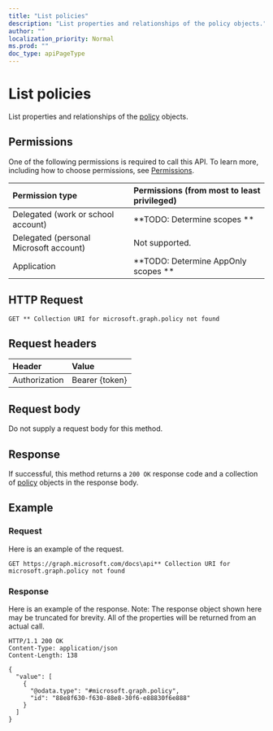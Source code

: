 ```yaml
---
title: "List policies"
description: "List properties and relationships of the policy objects."
author: ""
localization_priority: Normal
ms.prod: ""
doc_type: apiPageType
---
```


# List policies

List properties and relationships of the [policy](../resources/policy.md) objects.

## Permissions
One of the following permissions is required to call this API. To learn more, including how to choose permissions, see [Permissions](/concepts/permissions-reference.md).

|Permission type|Permissions (from most to least privileged)|
|:---|:---|
|Delegated (work or school account)|**TODO: Determine scopes **|
|Delegated (personal Microsoft account)|Not supported.|
|Application|**TODO: Determine AppOnly scopes **|

## HTTP Request
<!-- {
  "blockType": "ignored"
}
-->
``` http
GET ** Collection URI for microsoft.graph.policy not found
```

## Request headers
|Header|Value|
|:---|:---|
|Authorization|Bearer {token}|

## Request body
Do not supply a request body for this method.

## Response
If successful, this method returns a `200 OK` response code and a collection of [policy](../resources/policy.md) objects in the response body.

## Example

### Request
Here is an example of the request.
<!-- {
  "blockType": "request",
  "name": "get_policy"
}
-->
``` http
GET https://graph.microsoft.com/docs\api** Collection URI for microsoft.graph.policy not found
```

### Response
Here is an example of the response. Note: The response object shown here may be truncated for brevity. All of the properties will be returned from an actual call.
<!-- {
  "blockType": "response",
  "truncated": true,
  "@odata.type": "collection(microsoft.graph.policy)"
}
-->
``` http
HTTP/1.1 200 OK
Content-Type: application/json
Content-Length: 138

{
  "value": [
    {
      "@odata.type": "#microsoft.graph.policy",
      "id": "88e8f630-f630-88e8-30f6-e88830f6e888"
    }
  ]
}
```

